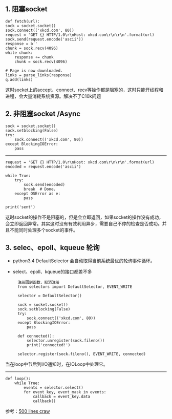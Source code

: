 ## 1. 阻塞socket 

	def fetch(url):
    sock = socket.socket()
    sock.connect(('xkcd.com', 80))
    request = 'GET {} HTTP/1.0\r\nHost: xkcd.com\r\n\r\n'.format(url)
    sock.send(request.encode('ascii'))
    response = b''
    chunk = sock.recv(4096)
    while chunk:
        response += chunk
        chunk = sock.recv(4096)

    # Page is now downloaded.
    links = parse_links(response)
    q.add(links)

这时socket上的accept、connect、recv等操作都是阻塞的，这时只能开线程和进程，会大量消耗系统资源。解决不了C10k问题

## 2. 非阻塞socket /Async
	
	sock = socket.socket()
	sock.setblocking(False)
	try:
	    sock.connect(('xkcd.com', 80))
	except BlockingIOError:
	    pass

----------

	request = 'GET {} HTTP/1.0\r\nHost: xkcd.com\r\n\r\n'.format(url)
	encoded = request.encode('ascii')
	
	while True:
	    try:
	        sock.send(encoded)
	        break  # Done.
	    except OSError as e:
	        pass
	
	print('sent')

这时socket的操作不是阻塞的，但是会立即返回，如果socket的操作没有成功，会立即返回异常。其实这时没有有效利用异步，需要自己不停的检查是否成功。并且不能同时处理多个socket的事件。

## 3. selec、epoll、kqueue 轮询

- python3.4 DefaultSelector 会自动取得当前系统最优的轮询事件循环。
- select、epoll、kqueue的接口都差不多

		注册回到函数，取消注册
		from selectors import DefaultSelector, EVENT_WRITE
	
		selector = DefaultSelector()
		
		sock = socket.socket()
		sock.setblocking(False)
		try:
		    sock.connect(('xkcd.com', 80))
		except BlockingIOError:
		    pass
		
		def connected():
		    selector.unregister(sock.fileno())
		    print('connected!')
		
		selector.register(sock.fileno(), EVENT_WRITE, connected)


当在loop中节后到I/O通知时，在IOLoop中处理它。

----------
	def loop():
	    while True:
	        events = selector.select()
	        for event_key, event_mask in events:
	            callback = event_key.data
	            callback()










参考：[500 lines craw](http://aosabook.org/en/500L/pages/a-web-crawler-with-asyncio-coroutines.html)